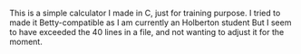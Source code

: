 This is a simple calculator I made
in C, just for training purpose.
I tried to made it Betty-compatible
as I am currently an Holberton student
But I seem to have exceeded the 40 lines
in a file, and not wanting to adjust it for the moment.
